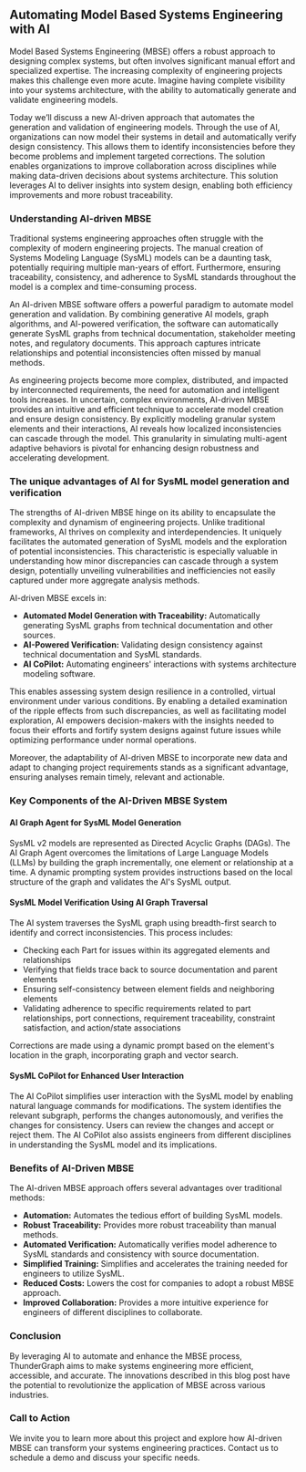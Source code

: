 ## **Automating Model Based Systems Engineering with AI** 

Model Based Systems Engineering (MBSE) offers a robust approach to designing complex systems, but often involves significant manual effort and specialized expertise. The increasing complexity of engineering projects makes this challenge even more acute. Imagine having complete visibility into your systems architecture, with the ability to automatically generate and validate engineering models.

Today we’ll discuss a new AI-driven approach that automates the generation and validation of engineering models. Through the use of AI, organizations can now model their systems in detail and automatically verify design consistency. This allows them to identify inconsistencies before they become problems and implement targeted corrections. The solution enables organizations to improve collaboration across disciplines while making data-driven decisions about systems architecture. This solution leverages AI to deliver insights into system design, enabling both efficiency improvements and more robust traceability.

### **Understanding AI-driven MBSE**

Traditional systems engineering approaches often struggle with the complexity of modern engineering projects. The manual creation of Systems Modeling Language (SysML) models can be a daunting task, potentially requiring multiple man-years of effort. Furthermore, ensuring traceability, consistency, and adherence to SysML standards throughout the model is a complex and time-consuming process.

An AI-driven MBSE software offers a powerful paradigm to automate model generation and validation. By combining generative AI models, graph algorithms, and AI-powered verification, the software can automatically generate SysML graphs from technical documentation, stakeholder meeting notes, and regulatory documents. This approach captures intricate relationships and potential inconsistencies often missed by manual methods.

As engineering projects become more complex, distributed, and impacted by interconnected requirements, the need for automation and intelligent tools increases. In uncertain, complex environments, AI-driven MBSE provides an intuitive and efficient technique to accelerate model creation and ensure design consistency. By explicitly modeling granular system elements and their interactions, AI reveals how localized inconsistencies can cascade through the model. This granularity in simulating multi-agent adaptive behaviors is pivotal for enhancing design robustness and accelerating development.

### **The unique advantages of AI for SysML model generation and verification**

The strengths of AI-driven MBSE hinge on its ability to encapsulate the complexity and dynamism of engineering projects. Unlike traditional frameworks, AI thrives on complexity and interdependencies. It uniquely facilitates the automated generation of SysML models and the exploration of potential inconsistencies. This characteristic is especially valuable in understanding how minor discrepancies can cascade through a system design, potentially unveiling vulnerabilities and inefficiencies not easily captured under more aggregate analysis methods.

AI-driven MBSE excels in:

* **Automated Model Generation with Traceability:** Automatically generating SysML graphs from technical documentation and other sources.  
* **AI-Powered Verification:** Validating design consistency against technical documentation and SysML standards.  
* **AI CoPilot:** Automating engineers' interactions with systems architecture modeling software.

This enables assessing system design resilience in a controlled, virtual environment under various conditions. By enabling a detailed examination of the ripple effects from such discrepancies, as well as facilitating model exploration, AI empowers decision-makers with the insights needed to focus their efforts and fortify system designs against future issues while optimizing performance under normal operations.

Moreover, the adaptability of AI-driven MBSE to incorporate new data and adapt to changing project requirements stands as a significant advantage, ensuring analyses remain timely, relevant and actionable.

### **Key Components of the AI-Driven MBSE System**

#### **AI Graph Agent for SysML Model Generation**

SysML v2 models are represented as Directed Acyclic Graphs (DAGs). The AI Graph Agent overcomes the limitations of Large Language Models (LLMs) by building the graph incrementally, one element or relationship at a time. A dynamic prompting system provides instructions based on the local structure of the graph and validates the AI's SysML output.

#### **SysML Model Verification Using AI Graph Traversal**

The AI system traverses the SysML graph using breadth-first search to identify and correct inconsistencies. This process includes:

* Checking each Part for issues within its aggregated elements and relationships  
* Verifying that fields trace back to source documentation and parent elements  
* Ensuring self-consistency between element fields and neighboring elements  
* Validating adherence to specific requirements related to part relationships, port connections, requirement traceability, constraint satisfaction, and action/state associations

Corrections are made using a dynamic prompt based on the element's location in the graph, incorporating graph and vector search.

#### **SysML CoPilot for Enhanced User Interaction**

The AI CoPilot simplifies user interaction with the SysML model by enabling natural language commands for modifications. The system identifies the relevant subgraph, performs the changes autonomously, and verifies the changes for consistency. Users can review the changes and accept or reject them. The AI CoPilot also assists engineers from different disciplines in understanding the SysML model and its implications.

### **Benefits of AI-Driven MBSE**

The AI-driven MBSE approach offers several advantages over traditional methods:

* **Automation:** Automates the tedious effort of building SysML models.  
* **Robust Traceability:** Provides more robust traceability than manual methods.  
* **Automated Verification:** Automatically verifies model adherence to SysML standards and consistency with source documentation.  
* **Simplified Training:** Simplifies and accelerates the training needed for engineers to utilize SysML.  
* **Reduced Costs:** Lowers the cost for companies to adopt a robust MBSE approach.  
* **Improved Collaboration:** Provides a more intuitive experience for engineers of different disciplines to collaborate.

### **Conclusion**

By leveraging AI to automate and enhance the MBSE process, ThunderGraph aims to make systems engineering more efficient, accessible, and accurate. The innovations described in this blog post have the potential to revolutionize the application of MBSE across various industries.

### **Call to Action**

We invite you to learn more about this project and explore how AI-driven MBSE can transform your systems engineering practices. Contact us to schedule a demo and discuss your specific needs.